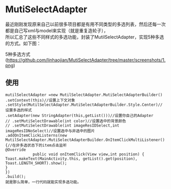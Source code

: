 # MutiSelectAdapter

最近刚刚发现原来自己以前很多项目都是有用不同类型的多选列表，然后还每一次都是自己写xml与model来实现（就是重复造轮子），<br>
所以汇总了这些不同样式的多选功能，封装了MutilSelectAdapter，实现5种多选的方式。如下图：<br>

5种多选方式<br>
(https://github.com/linhaojian/MutiSelectAdapter/tree/master/screenshots/1.png)
 
## 使用
```
mutilSelectAdapter =new MutilSelectAdapter.MutiSelectAdapterBuilder()
.setContext(this)//设置上下文对象
.setStyle(MutilSelectAdapter.MutiSelectAdapterBuilder.Style.Center)//设置多选的样式
.setAdapter(new StringAdapter(this,getList()))//设置你自己的Adapter
// .setMutiSelectDrawable(int color)//设置选中的背景颜色
// .setMutiSelectDrawable(int imageResIDSelect,int imageResIDNoSelect)//设置选中与非选中的图片
.addOnItemClickListerns(new MutilSelectAdapter.MutiSelectAdapterBuilder.OnItemClickMultiListener() {//在非多选状态下的item点击监听
@Override
            public void onItemClick(View view,int position) {
Toast.makeText(MainActivity.this, getList().get(position), Toast.LENGTH_SHORT).show();
}
})
.build();
就是那么简单，一行代码就能实现多选功能。
